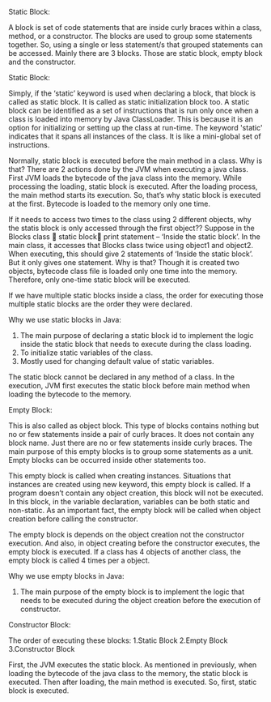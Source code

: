 Static Block:

A block is set of code statements that are inside curly braces within a class, method, or a constructor. The blocks are used to group some statements together. So, using a single or less statement/s that grouped statements can be accessed. Mainly there are 3 blocks. Those are static block, empty block and the constructor.


Static Block:

Simply, if the ‘static’ keyword is used when declaring a block, that block is called as static block.  It is called as static initialization block too. A static block can be identified as a set of instructions that is run only once when a class is loaded into memory by Java ClassLoader. This is because it is an option for initializing or setting up the class at run-time. The keyword 'static' indicates that it spans all instances of the class. It is like a mini-global set of instructions.

Normally, static block is executed before the main method in a class. Why is that? There are 2 actions done by the JVM when executing a java class. First JVM loads the bytecode of the java class into the memory. While processing the loading, static block is executed. After the loading process, the main method starts its execution. So, that’s why static block is executed at the first. Bytecode is loaded to the memory only one time. 

If it needs to access two times to the class using 2 different objects, why the statis block is only accessed through the first object?? Suppose in the Blocks class  static block print statement – ‘Inside the static block’. In the main class, it accesses that Blocks class twice using object1 and object2. When executing, this should give 2 statements of  ‘Inside the static block’. But it only gives one statement. Why is that? Though it is created two objects, bytecode class file is loaded only one time into the memory. Therefore, only one-time static block will be executed.

If we have multiple static blocks inside a class, the order for executing those multiple static blocks are the order they were declared.

Why we use static blocks in Java: 
1.	The main purpose of declaring a static block id to implement the logic inside the static block that needs to execute during the class loading. 
2.	To initialize static variables of the class.
3.	Mostly used for changing default value of static variables. 

The static block cannot be declared in any method of a class. In the execution, JVM first executes the static block before main method when loading the bytecode to the memory.


Empty Block:

This is also called as object block. This type of blocks contains nothing but no or few statements inside a pair of curly braces. It does not contain any block name. Just there are no or few statements inside curly braces. The main purpose of this empty blocks is to group some statements as a unit. Empty blocks can be occurred inside other statements too. 

This empty block is called when creating instances. Situations that instances are created using new keyword, this empty block is called. If a program doesn’t contain any object creation, this block will not be executed. In this block, in the variable declaration, variables can be both static and non-static. As an important fact, the empty block will be called when object creation before calling the constructor. 

The empty block is depends on the object creation not the constructor execution. And also, in object creating before the constructor executes, the empty block is executed. If a class has 4 objects of another class, the empty block is called 4 times per a object. 

Why we use empty blocks in Java: 
1.	The main purpose of the empty block is to implement the logic that needs to be executed during the object creation before the execution of constructor.


Constructor Block:

The order of executing these blocks:
1.Static Block
2.Empty Block
3.Constructor Block

First, the JVM executes the static block. As mentioned in previously, when loading the bytecode of the java class to the memory, the static block is executed. Then after loading, the main method is executed. So, first, static block is executed. 
